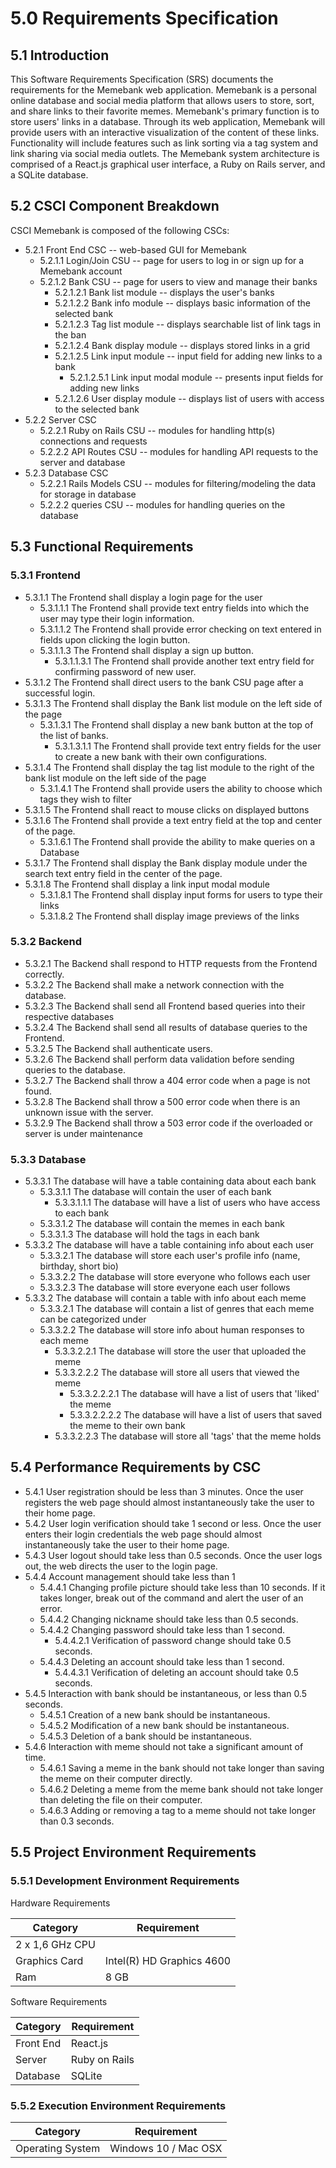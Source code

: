 # 5.0	Requirements Specification


## 5.1	Introduction

This Software Requirements Specification (SRS) documents the requirements for the Memebank web application. Memebank is a personal online database and social media platform that allows users to store, sort, and share links to their favorite memes. Memebank's primary function is to store users' links in a database. Through its web application, Memebank will provide users with an interactive visualization of the content of these links. Functionality will include features such as link sorting via a tag system and link sharing via social media outlets. The Memebank system architecture is comprised of a React.js graphical user interface, a Ruby on Rails server, and a SQLite database.

## 5.2	CSCI Component Breakdown
CSCI Memebank is composed of the following CSCs:

- 5.2.1 Front End CSC -- web-based GUI for Memebank
  - 5.2.1.1 Login/Join CSU -- page for users to log in or sign up for a Memebank account
  - 5.2.1.2 Bank CSU -- page for users to view and manage their banks
    - 5.2.1.2.1 Bank list module -- displays the user's banks
    - 5.2.1.2.2 Bank info module -- displays basic information of the selected bank
    - 5.2.1.2.3 Tag list module -- displays searchable list of link tags in the ban
    - 5.2.1.2.4 Bank display module -- displays stored links in a grid
    - 5.2.1.2.5 Link input module -- input field for adding new links to a bank
      - 5.2.1.2.5.1 Link input modal module -- presents input fields for adding new links
    - 5.2.1.2.6 User display module -- displays list of users with access to the selected bank
- 5.2.2 Server CSC
  - 5.2.2.1 Ruby on Rails CSU -- modules for handling http(s) connections and requests
  - 5.2.2.2 API Routes CSU --  modules for handling API requests to the server and database
- 5.2.3 Database CSC
  - 5.2.2.1 Rails Models CSU -- modules for filtering/modeling the data for storage in database
  - 5.2.2.2 queries CSU -- modules for handling queries on the database

## 5.3	Functional Requirements

### 5.3.1	Frontend
  - 5.3.1.1 The Frontend shall display a login page for the user
    - 5.3.1.1.1 The Frontend shall provide text entry fields into which the user may type their login information.
    - 5.3.1.1.2 The Frontend shall provide error checking on text entered in fields upon clicking the login button.
    - 5.3.1.1.3 The Frontend shall display a sign up button.
      - 5.3.1.1.3.1 The Frontend shall provide another text entry field for confirming password of new user.
  - 5.3.1.2 The Frontend shall direct users to the bank CSU page after a successful login.
  - 5.3.1.3 The Frontend shall display the Bank list module on the left side of the page
    - 5.3.1.3.1 The Frontend shall display a new bank button at the top of the list of banks.
      - 5.3.1.3.1.1 The Frontend shall provide text entry fields for the user to create a new bank with their own configurations.
  - 5.3.1.4 The Frontend shall display the tag list module to the right of the bank list module on the left side of the page
    - 5.3.1.4.1 The Frontend  shall provide users the ability to choose which tags they wish to filter
  - 5.3.1.5 The Frontend shall react to mouse clicks on displayed buttons
  - 5.3.1.6 The Frontend shall provide a text entry field at the top and center of the page.
    - 5.3.1.6.1 The Frontend shall provide the ability to make queries on a Database
  - 5.3.1.7 The Frontend shall display the Bank display module under the search text entry field in the center of the page.
  - 5.3.1.8 The Frontend shall display a link input modal module
    - 5.3.1.8.1 The Frontend shall display input forms for users to type their links
    - 5.3.1.8.2 The Frontend shall display image previews of the links

### 5.3.2	Backend
  - 5.3.2.1 The Backend shall respond to HTTP requests from the Frontend correctly.
  - 5.3.2.2 The Backend shall make a network connection with the database.
  - 5.3.2.3 The Backend shall send all Frontend based queries into their respective databases
  - 5.3.2.4 The Backend shall send all results of database queries to the Frontend.
  - 5.3.2.5 The Backend shall authenticate users.
  - 5.3.2.6 The Backend shall perform data validation before sending queries to the database.
  - 5.3.2.7 The Backend shall throw a 404 error code when a page is not found.
  - 5.3.2.8 The Backend shall throw a 500 error code when there is an unknown issue with the server.
  - 5.3.2.9 The Backend shall throw a 503 error code if the overloaded or server is under maintenance

### 5.3.3	Database
  - 5.3.3.1 The database will have a table containing data about each bank
    - 5.3.3.1.1 The database will contain the user of each bank
      - 5.3.3.1.1.1 The database will have a list of users who have access to each bank
    - 5.3.3.1.2 The database will contain the memes in each bank
    - 5.3.3.1.3 The database will hold the tags in each bank
  - 5.3.3.2 The database will have a table containing info about each user
    - 5.3.3.2.1 The database will store each user's profile info (name, birthday, short bio)
    - 5.3.3.2.2 The database will store everyone who follows each user
    - 5.3.3.2.3 The database will store everyone each user follows
  - 5.3.3.2 The database will contain a table with info about each meme
    - 5.3.3.2.1 The database will contain a list of genres that each meme can be categorized under
    - 5.3.3.2.2 The database will store info about human responses to each meme
      - 5.3.3.2.2.1 The database will store the user that uploaded the meme
      - 5.3.3.2.2.2 The database will store all users that viewed the meme
        - 5.3.3.2.2.2.1 The database will have a list of users that 'liked' the meme
        - 5.3.3.2.2.2.2 The database will have a list of users that saved the meme to their own bank
      - 5.3.3.2.2.3 The database will store all 'tags' that the meme holds

## 5.4	Performance Requirements by CSC
  - 5.4.1 User registration should be less than 3 minutes. Once the user registers
  the web page should almost instantaneously take the user to their home page.
  - 5.4.2 User login verification should take 1 second or less. Once the user enters
  their login credentials the web page should almost instantaneously take the user to their
  home page.
  - 5.4.3 User logout should take less than 0.5 seconds. Once the user logs out, the web
    directs the user to the login page.
  - 5.4.4 Account management should take less than 1
     - 5.4.4.1 Changing profile picture should take less than 10 seconds. If it takes longer,
     break out of the command and alert the user of an error.
     - 5.4.4.2 Changing nickname should take less than 0.5 seconds.
     - 5.4.4.2 Changing password should take less than 1 second.
       - 5.4.4.2.1 Verification of password change should take 0.5 seconds.
     - 5.4.4.3 Deleting an account should take less than 1 second.
       - 5.4.4.3.1 Verification of deleting an account should take 0.5 seconds.
  - 5.4.5 Interaction with bank should be instantaneous, or less than 0.5 seconds.
    - 5.4.5.1 Creation of a new bank should be instantaneous.
    - 5.4.5.2 Modification of a new bank should be instantaneous.
    - 5.4.5.3 Deletion of a bank should be instantaneous.
  - 5.4.6 Interaction with meme should not take a significant amount of time.
    - 5.4.6.1 Saving a meme in the bank should not take longer than saving the meme on their computer directly.
    - 5.4.6.2 Deleting a meme from the meme bank should not take longer than deleting the file on their computer.
    - 5.4.6.3 Adding or removing a tag to a meme should not take longer than 0.3 seconds.

## 5.5	Project Environment Requirements

### 5.5.1	Development Environment Requirements
Hardware Requirements

| Category | Requirement |
|---|---|
| 2 x 1,6 GHz CPU |
| Graphics Card | Intel(R) HD Graphics 4600 |
| Ram | 8 GB |

Software Requirements

| Category | Requirement |
|---|---|
| Front End | React.js |
| Server | Ruby on Rails |
| Database | SQLite |


### 5.5.2	Execution Environment Requirements

| Category | Requirement |
|---|---|
| Operating System | Windows 10 / Mac OSX |

